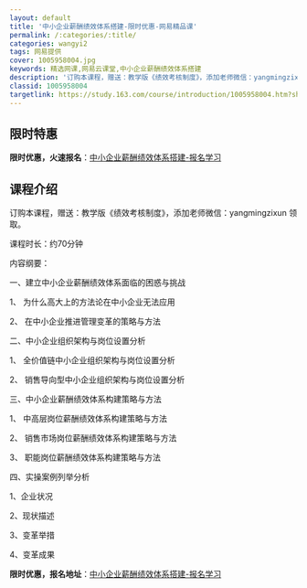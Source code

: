 ```yaml
---
layout: default
title: '中小企业薪酬绩效体系搭建-限时优惠-网易精品课'
permalink: /:categories/:title/
categories: wangyi2
tags: 网易提供
cover: 1005958004.jpg
keywords: 精选网课,网易云课堂,中小企业薪酬绩效体系搭建
description: '订购本课程，赠送：教学版《绩效考核制度》，添加老师微信：yangmingzixun领取。课程时长：约70分钟内容纲要：一'
classid: 1005958004
targetlink: https://study.163.com/course/introduction/1005958004.htm?share=1&shareId=1025206652&utm_campaign=share&utm_medium=iphoneShare&utm_source=&utm_u=1025206652
---
```


## 限时特惠

**限时优惠，火速报名**：[中小企业薪酬绩效体系搭建-报名学习](https://study.163.com/course/introduction/1005958004.htm?share=1&shareId=1025206652&utm_campaign=share&utm_medium=iphoneShare&utm_source=&utm_u=1025206652)

## 课程介绍

订购本课程，赠送：教学版《绩效考核制度》，添加老师微信：yangmingzixun 领取。



课程时长：约70分钟

内容纲要：

一、建立中小企业薪酬绩效体系面临的困惑与挑战

1、	为什么高大上的方法论在中小企业无法应用

2、	在中小企业推进管理变革的策略与方法



二、中小企业组织架构与岗位设置分析

1、	全价值链中小企业组织架构与岗位设置分析

2、	销售导向型中小企业组织架构与岗位设置分析



三、中小企业薪酬绩效体系构建策略与方法

1、	中高层岗位薪酬绩效体系构建策略与方法

2、	销售市场岗位薪酬绩效体系构建策略与方法

3、	职能岗位薪酬绩效体系构建策略与方法



四、实操案例列举分析

1、企业状况

2、现状描述

3、变革举措

4、变革成果

**限时优惠，报名地址**：[中小企业薪酬绩效体系搭建-报名学习](https://study.163.com/course/introduction/1005958004.htm?share=1&shareId=1025206652&utm_campaign=share&utm_medium=iphoneShare&utm_source=&utm_u=1025206652)

